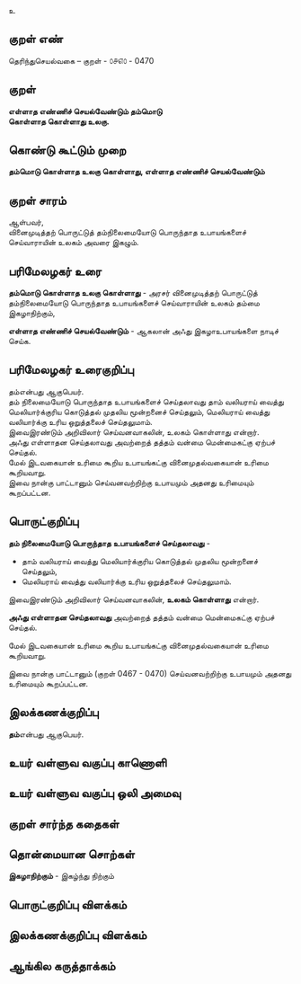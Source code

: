 உ

## குறள் எண் 

தெரிந்துசெயல்வகை – குறள் - ௦௪௭௦ - 0470  

## குறள் 

**எள்ளாத எண்ணிச் செயல்வேண்டும் தம்மொடு  
கொள்ளாத கொள்ளாது உலகு.**

## கொண்டு கூட்டும் முறை

**தம்மொடு கொள்ளாத உலகு கொள்ளாது, எள்ளாத எண்ணிச் செயல்வேண்டும்**

## குறள் சாரம் 

ஆள்பவர்,  
வினைமுடித்தற் பொருட்டுத் தம்நிலைமையோடு பொருந்தாத உபாயங்களைச் செய்வாராயின் உலகம் அவரை இகழும்.  

## பரிமேலழகர் உரை

**தம்மொடு கொள்ளாத உலகு கொள்ளாது** - அரசர் வினைமுடித்தற் பொருட்டுத் தம்நிலைமையோடு பொருந்தாத உபாயங்களைச் செய்வாராயின் உலகம் தம்மை இகழாநிற்கும்,  

**எள்ளாத எண்ணிச் செயல்வேண்டும்** - ஆகலான் அஃது இகழாஉபாயங்களை நாடிச் செய்க.

## பரிமேலழகர் உரைகுறிப்பு   

தம்என்பது ஆகுபெயர்.  
தம் நிலைமையோடு பொருந்தாத உபாயங்களைச் செய்தலாவது தாம் வலியராய் வைத்து மெலியார்க்குரிய கொடுத்தல் முதலிய மூன்றனைச் செய்தலும், மெலியராய் வைத்து வலியார்க்கு உரிய ஒறுத்தலைச் செய்தலுமாம்.  
இவைஇரண்டும் அறிவிலார் செய்வனவாகலின், உலகம் கொள்ளாது என்றார்.  
அஃது எள்ளாதன செய்தலாவது அவற்றைத் தத்தம் வன்மை மென்மைகட்கு ஏற்பச் செய்தல்.  
மேல் இடவகையான் உரிமை கூறிய உபாயங்கட்கு வினைமுதல்வகையான் உரிமை கூறியவாறு.  
இவை நான்கு பாட்டானும் செய்வனவற்றிற்கு உபாயமும் அதனது உரிமையும் கூறப்பட்டன.    

## பொருட்குறிப்பு 

**தம் நிலைமையோடு பொருந்தாத உபாயங்களைச் செய்தலாவது** -  
* தாம் வலியராய் வைத்து மெலியார்க்குரிய கொடுத்தல் முதலிய மூன்றனைச் செய்தலும்,  
* மெலியராய் வைத்து வலியார்க்கு உரிய ஒறுத்தலைச் செய்தலுமாம். 

இவைஇரண்டும் அறிவிலார் செய்வனவாகலின், **உலகம் கொள்ளாது** என்றார்.  

**அஃது எள்ளாதன செய்தலாவது** அவற்றைத் தத்தம் வன்மை மென்மைகட்கு ஏற்பச் செய்தல்.  

மேல் இடவகையான் உரிமை கூறிய உபாயங்கட்கு வினைமுதல்வகையான் உரிமை கூறியவாறு.  

இவை நான்கு பாட்டானும் (குறள் 0467 - 0470) 
செய்வனவற்றிற்கு உபாயமும் அதனது உரிமையும் கூறப்பட்டன.   

## இலக்கணக்குறிப்பு  

**தம்**என்பது ஆகுபெயர்.    

## உயர் வள்ளுவ வகுப்பு காணொளி


## உயர் வள்ளுவ வகுப்பு ஒலி அமைவு 

 
## குறள் சார்ந்த கதைகள் 


## தொன்மையான சொற்கள்

**இகழாநிற்கும்** - இகழ்ந்து நிற்கும்   

## பொருட்குறிப்பு விளக்கம்


## இலக்கணக்குறிப்பு விளக்கம்


## ஆங்கில கருத்தாக்கம் 


